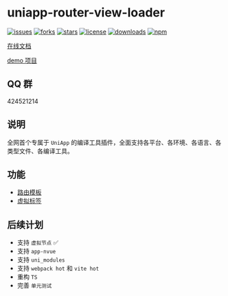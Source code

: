 # uniapp-router-view-loader

[![issues](https://img.shields.io/github/issues/2460392754/uniapp-router-view-loader.svg?style=for-the-badge)](https://github.com/2460392754/uniapp-router-view-loader)
[![forks](https://img.shields.io/github/forks/2460392754/uniapp-router-view-loader.svg?style=for-the-badge)](https://github.com/2460392754/uniapp-router-view-loader)
[![stars](https://img.shields.io/github/stars/2460392754/uniapp-router-view-loader.svg?style=for-the-badge)](https://github.com/2460392754/uniapp-router-view-loader)
[![license](https://img.shields.io/github/license/2460392754/uniapp-router-view-loader.svg?style=for-the-badge)](https://github.com/2460392754/uniapp-router-view-loader)
[![downloads](https://img.shields.io/npm/dm/uniapp-router-view-loader.svg?sanitize=true&style=for-the-badge)](https://www.npmjs.com/package/uniapp-router-view-loader)
[![npm](https://img.shields.io/npm/v/uniapp-router-view-loader.svg?sanitize=true&style=for-the-badge)](https://www.npmjs.com/package/uniapp-router-view-loader)

[在线文档](https://www.965.ink/uniapp-router-view-loader/)

[demo 项目](./examples/)


## QQ 群

424521214

## 说明

全网首个专属于 `UniApp` 的编译工具插件，全面支持各平台、各环境、各语言、各类型文件、各编译工具。

## 功能

-   [路由模板](https://www.965.ink/uniapp-router-view-loader/md/introduce.html#路由模板)
-   [虚拟标签](https://www.965.ink/uniapp-router-view-loader/md/introduce.html#虚拟标签)

## 后续计划

-   支持 `虚拟节点` ✅ 
-   支持 `app-nvue` 
-   支持 `uni_modules`
-   支持 `webpack hot` 和 `vite hot`
-   重构 `TS`
-   完善 `单元测试`


